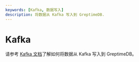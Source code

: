 ```yaml
---
keywords: [Kafka, 数据写入]
description: 将数据从 Kafka 写入到 GreptimeDB.
---
```


# Kafka

请参考 [Kafka 文档](/user-guide/ingest-data/for-observerbility/kafka.md)了解如何将数据从 Kafka 写入到 GreptimeDB。

